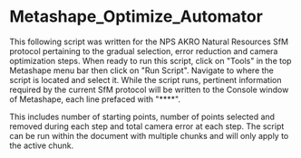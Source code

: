 # Metashape_Optimize_Automator
This following script was written for the NPS AKRO Natural Resources SfM protocol pertaining to the gradual selection, error reduction and camera optimization steps. When ready to run this script, click on "Tools" in the top Metashape menu bar then click on "Run Script". Navigate to where the script is located and select it. While the script runs, pertinent information required by the current SfM protocol will be written to the Console window of Metashape, each line prefaced with "****". 

This includes number of starting points, number of points selected and removed during each step and total camera error at each step. The script can be run within the document with multiple chunks and will only apply to the active chunk.
